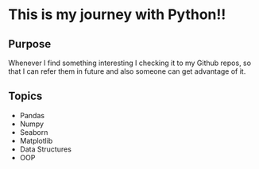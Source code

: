 # This is my journey with Python!!

## Purpose

Whenever I find something interesting I checking it to my Github repos, so that I can refer them in future and also someone can get advantage of it.

## Topics
- Pandas
- Numpy
- Seaborn
- Matplotlib
- Data Structures
- OOP